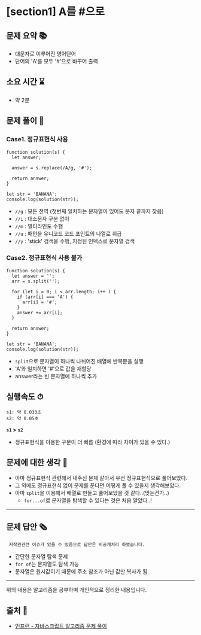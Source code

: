 # [section1] A를 #으로
## 문제 요약 📚
- 대문자로 이루어진 영어단어
- 단어의 'A'를 모두 '#'으로 바꾸어 출력

## 소요 시간 ⌛️
- 약 2분

## 문제 풀이 📝
### Case1. 정규표현식 사용
```
function solution(s) {
  let answer;

  answer = s.replace(/A/g, '#');

  return answer;
}

let str = 'BANANA';
console.log(solution(str));
```
- `//g` : 모든 전역 (첫번째 일치하는 문자열이 있어도 문자 끝까지 찾음)
- `//i` : 대소문자 구분 없이
- `//m` : 멀티라인도 수행
- `//u` : 패턴을 유니코드 코드 포인트의 나열로 취급
- `//y` : 'stick' 검색을 수행, 지정된 인덱스로 문자열 검색

### Case2. 정규표현식 사용 불가
```
function solution(s) {
  let answer = '';
  arr = s.split('');

  for (let i = 0; i < arr.length; i++ ) {
    if (arr[i] === 'A') {
      arr[i] = '#';
    }
    answer += arr[i];
  }

  return answer;
}

let str = 'BANANA';
console.log(solution(str));
```
- `split`으로 문자열이 하나씩 나뉘어진 배열에 반복문을 실행
- 'A'와 일치하면 '#'으로 값을 재할당
- answer라는 빈 문자열에 하나씩 추가

## 실행속도 ⏱
```
s1: 약 0.033초
s2: 약 0.05초
```
**`s1` > `s2`**
- 정규표현식을 이용한 구문이 더 빠름 (환경에 따라 차이가 있을 수 있다.)

## 문제에 대한 생각 🧐
- 아마 정규표현식 관련해서 내주신 문제 같아서 우선 정규표현식으로 풀어보았다.
- 그 외에도 정규표현식 없이 문제를 푼다면 어떻게 풀 수 있을지 생각해보았다.
- 아마 `split`을 이용해서 배열로 만들고 풀어보았을 것 같다..(맞는건가..)
  - `for...of`로 문자열을 탐색할 수 있다는 것은 처음 알았다..!

- - -
## 문제 답안 🗞
```
 저작권관련 이슈가 있을 수 있음으로 답안은 비공개처리 하였습니다.
```
- 간단한 문자열 탐색 문제
- `for of`는 문자열도 탐색 가능
- 문자열은 원시값이기 때문에 주소 참조가 아닌 값만 복사가 됨
- - -
위의 내용은 알고리즘을 공부하며 개인적으로 정리한 내용입니다.
## 출처 📝
- [인프런 - 자바스크립트 알고리즘 문제 풀이](https://www.inflearn.com/course/%EC%9E%90%EB%B0%94%EC%8A%A4%ED%81%AC%EB%A6%BD%ED%8A%B8-%EC%95%8C%EA%B3%A0%EB%A6%AC%EC%A6%98-%EB%AC%B8%EC%A0%9C%ED%92%80%EC%9D%B4/dashboard)